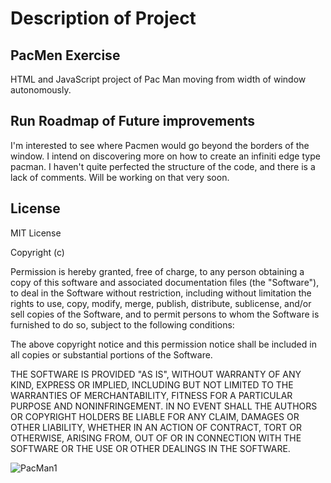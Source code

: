 # Description of Project

## PacMen Exercise
HTML and JavaScript project of Pac Man moving from width of window autonomously.

## Run Roadmap of Future improvements
I'm interested to see where Pacmen would go beyond the borders of the window. I intend on discovering more on how to create an infiniti edge type pacman. I haven't quite perfected the structure of the code, and there is a lack of comments. Will be working on that very soon.

## License
MIT License

Copyright (c) 

Permission is hereby granted, free of charge, to any person obtaining a copy
of this software and associated documentation files (the "Software"), to deal
in the Software without restriction, including without limitation the rights
to use, copy, modify, merge, publish, distribute, sublicense, and/or sell
copies of the Software, and to permit persons to whom the Software is
furnished to do so, subject to the following conditions:

The above copyright notice and this permission notice shall be included in all
copies or substantial portions of the Software.

THE SOFTWARE IS PROVIDED "AS IS", WITHOUT WARRANTY OF ANY KIND, EXPRESS OR
IMPLIED, INCLUDING BUT NOT LIMITED TO THE WARRANTIES OF MERCHANTABILITY,
FITNESS FOR A PARTICULAR PURPOSE AND NONINFRINGEMENT. IN NO EVENT SHALL THE
AUTHORS OR COPYRIGHT HOLDERS BE LIABLE FOR ANY CLAIM, DAMAGES OR OTHER
LIABILITY, WHETHER IN AN ACTION OF CONTRACT, TORT OR OTHERWISE, ARISING FROM,
OUT OF OR IN CONNECTION WITH THE SOFTWARE OR THE USE OR OTHER DEALINGS IN THE
SOFTWARE.

![PacMan1](https://user-images.githubusercontent.com/49293927/211551380-a5497868-6de1-4878-9cf3-79c6353dae46.png)

